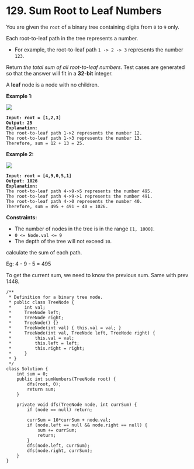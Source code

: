 # 129. Sum Root to Leaf Numbers

You are given the `root` of a binary tree containing digits from `0` to `9` only.

Each root-to-leaf path in the tree represents a number.

* For example, the root-to-leaf path `1 -> 2 -> 3` represents the number `123`.

Return _the total sum of all root-to-leaf numbers_. Test cases are generated so that the answer will fit in a **32-bit** integer.

A **leaf** node is a node with no children.

&#x20;

**Example 1:**

![](https://assets.leetcode.com/uploads/2021/02/19/num1tree.jpg)

<pre><code><strong>Input: root = [1,2,3]
</strong><strong>Output: 25
</strong><strong>Explanation:
</strong>The root-to-leaf path 1->2 represents the number 12.
The root-to-leaf path 1->3 represents the number 13.
Therefore, sum = 12 + 13 = 25.
</code></pre>

**Example 2:**

![](https://assets.leetcode.com/uploads/2021/02/19/num2tree.jpg)

<pre><code><strong>Input: root = [4,9,0,5,1]
</strong><strong>Output: 1026
</strong><strong>Explanation:
</strong>The root-to-leaf path 4->9->5 represents the number 495.
The root-to-leaf path 4->9->1 represents the number 491.
The root-to-leaf path 4->0 represents the number 40.
Therefore, sum = 495 + 491 + 40 = 1026.
</code></pre>

&#x20;

**Constraints:**

* The number of nodes in the tree is in the range `[1, 1000]`.
* `0 <= Node.val <= 9`
* The depth of the tree will not exceed `10`.

calculate the sum of each path.

Eg: 4 - 9 - 5 = 495

To get the current sum, we need to know the previous sum. Same with prev 1448.

```
/**
 * Definition for a binary tree node.
 * public class TreeNode {
 *     int val;
 *     TreeNode left;
 *     TreeNode right;
 *     TreeNode() {}
 *     TreeNode(int val) { this.val = val; }
 *     TreeNode(int val, TreeNode left, TreeNode right) {
 *         this.val = val;
 *         this.left = left;
 *         this.right = right;
 *     }
 * }
 */
class Solution {
    int sum = 0;
    public int sumNumbers(TreeNode root) {
        dfs(root, 0);
        return sum;
    }

    private void dfs(TreeNode node, int currSum) {
        if (node == null) return;
        
        currSum = 10*currSum + node.val;
        if (node.left == null && node.right == null) {
            sum += currSum;
            return;
        }
        dfs(node.left, currSum);
        dfs(node.right, currSum);
    }
}
```

